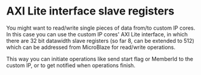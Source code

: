 # AXI Lite interface slave registers



You might want to read/write single pieces of data from/to custom IP cores. In this case you can use the custom IP cores' AXI Lite interface, in which there are 32 bit datawidth slave registers (so far 8, can be extended to 512) which can be addressed from MicroBlaze for read/write operations.

This way you can initiate operations like send start flag or MemberId to the custom IP, or to get notified when operations finish.